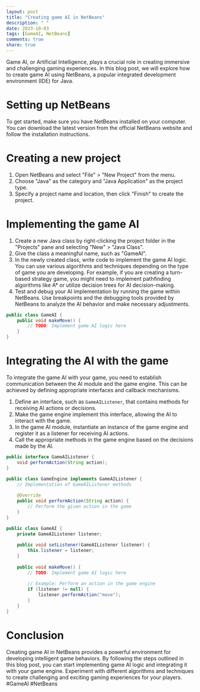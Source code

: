 ```yaml
---
layout: post
title: "Creating game AI in NetBeans"
description: " "
date: 2023-10-03
tags: [GameAI, NetBeans]
comments: true
share: true
---
```

Game AI, or Artificial Intelligence, plays a crucial role in creating immersive and challenging gaming experiences. In this blog post, we will explore how to create game AI using NetBeans, a popular integrated development environment (IDE) for Java.

# Setting up NetBeans
To get started, make sure you have NetBeans installed on your computer. You can download the latest version from the official NetBeans website and follow the installation instructions.

# Creating a new project
1. Open NetBeans and select "File" > "New Project" from the menu.
2. Choose "Java" as the category and "Java Application" as the project type.
3. Specify a project name and location, then click "Finish" to create the project.

# Implementing the game AI
1. Create a new Java class by right-clicking the project folder in the "Projects" pane and selecting "New" > "Java Class".
2. Give the class a meaningful name, such as "GameAI".
3. In the newly created class, write code to implement the game AI logic. You can use various algorithms and techniques depending on the type of game you are developing. For example, if you are creating a turn-based strategy game, you might need to implement pathfinding algorithms like A* or utilize decision trees for AI decision-making.
4. Test and debug your AI implementation by running the game within NetBeans. Use breakpoints and the debugging tools provided by NetBeans to analyze the AI behavior and make necessary adjustments.

```java
public class GameAI {
    public void makeMove() {
        // TODO: Implement game AI logic here
    }
}
```

# Integrating the AI with the game
To integrate the game AI with your game, you need to establish communication between the AI module and the game engine. This can be achieved by defining appropriate interfaces and callback mechanisms.

1. Define an interface, such as `GameAIListener`, that contains methods for receiving AI actions or decisions.
2. Make the game engine implement this interface, allowing the AI to interact with the game.
3. In the game AI module, instantiate an instance of the game engine and register it as a listener for receiving AI actions.
4. Call the appropriate methods in the game engine based on the decisions made by the AI.

```java
public interface GameAIListener {
    void performAction(String action);
}
```

```java
public class GameEngine implements GameAIListener {
    // Implementation of GameAIListener methods
    
    @Override
    public void performAction(String action) {
        // Perform the given action in the game
    }
}
```

```java
public class GameAI {
    private GameAIListener listener;
    
    public void setListener(GameAIListener listener) {
        this.listener = listener;
    }
    
    public void makeMove() {
        // TODO: Implement game AI logic here
        
        // Example: Perform an action in the game engine
        if (listener != null) {
            listener.performAction("move");
        }
    }
}
```

# Conclusion
Creating game AI in NetBeans provides a powerful environment for developing intelligent game behaviors. By following the steps outlined in this blog post, you can start implementing game AI logic and integrating it with your game engine. Experiment with different algorithms and techniques to create challenging and exciting gaming experiences for your players. #GameAI #NetBeans